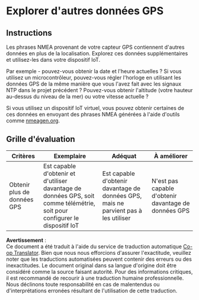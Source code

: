 <!--
CO_OP_TRANSLATOR_METADATA:
{
  "original_hash": "bded364fc06ce37d7a76aed3be1ba73a",
  "translation_date": "2025-08-25T00:51:41+00:00",
  "source_file": "3-transport/lessons/1-location-tracking/assignment.md",
  "language_code": "fr"
}
-->
# Explorer d'autres données GPS

## Instructions

Les phrases NMEA provenant de votre capteur GPS contiennent d'autres données en plus de la localisation. Explorez ces données supplémentaires et utilisez-les dans votre dispositif IoT.

Par exemple - pouvez-vous obtenir la date et l'heure actuelles ? Si vous utilisez un microcontrôleur, pouvez-vous régler l'horloge en utilisant les données GPS de la même manière que vous l'avez fait avec les signaux NTP dans le projet précédent ? Pouvez-vous obtenir l'altitude (votre hauteur au-dessus du niveau de la mer) ou votre vitesse actuelle ?

Si vous utilisez un dispositif IoT virtuel, vous pouvez obtenir certaines de ces données en envoyant des phrases NMEA générées à l'aide d'outils comme [nmeagen.org](https://www.nmeagen.org).

## Grille d'évaluation

| Critères | Exemplaire | Adéquat | À améliorer |
| -------- | ---------- | ------- | ----------- |
| Obtenir plus de données GPS | Est capable d'obtenir et d'utiliser davantage de données GPS, soit comme télémétrie, soit pour configurer le dispositif IoT | Est capable d'obtenir davantage de données GPS, mais ne parvient pas à les utiliser | N'est pas capable d'obtenir davantage de données GPS |

**Avertissement** :  
Ce document a été traduit à l'aide du service de traduction automatique [Co-op Translator](https://github.com/Azure/co-op-translator). Bien que nous nous efforcions d'assurer l'exactitude, veuillez noter que les traductions automatisées peuvent contenir des erreurs ou des inexactitudes. Le document original dans sa langue d'origine doit être considéré comme la source faisant autorité. Pour des informations critiques, il est recommandé de recourir à une traduction humaine professionnelle. Nous déclinons toute responsabilité en cas de malentendus ou d'interprétations erronées résultant de l'utilisation de cette traduction.